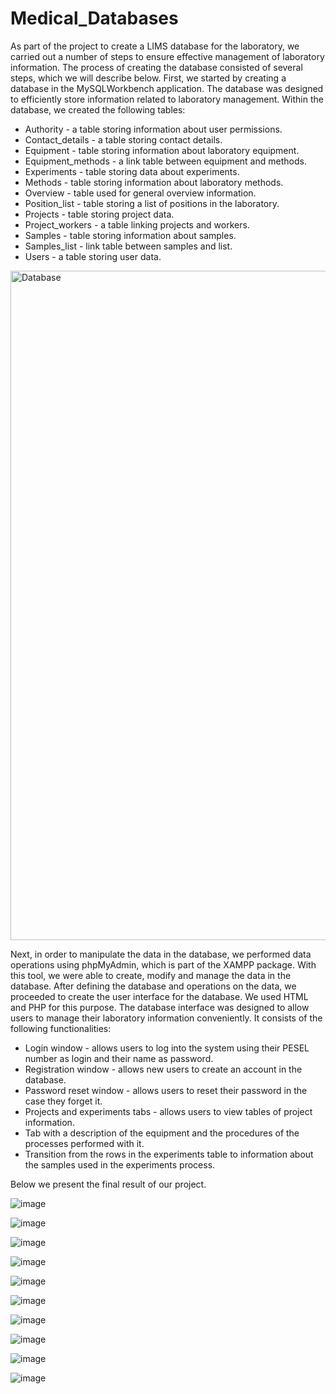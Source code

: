 # Medical_Databases

As part of the project to create a LIMS database for the laboratory, we carried out a number of steps to ensure effective management of laboratory information. The process of creating the database consisted of several steps, which we will describe below. First, we started by creating a database in the MySQLWorkbench application. The database was designed to efficiently store information related to laboratory management. Within the database, we created the following tables:
- Authority - a table storing information about user permissions.
- Contact_details - a table storing contact details.
- Equipment - table storing information about laboratory equipment.
- Equipment_methods - a link table between equipment and methods.
- Experiments - table storing data about experiments.
- Methods - table storing information about laboratory methods.
- Overview - table used for general overview information.
- Position_list - table storing a list of positions in the laboratory.
- Projects - table storing project data.
- Project_workers - a table linking projects and workers.
- Samples - table storing information about samples.
- Samples_list - link table between samples and list.
- Users - a table storing user data.

<img width="1071" alt="Database" src="https://github.com/OrangePomeranian/LIMS_database/assets/67764136/78bc8c30-2f84-452c-b3db-fd20cc4f336f">


Next, in order to manipulate the data in the database, we performed data operations using phpMyAdmin, which is part of the XAMPP package. With this tool, we were able to create, modify and manage the data in the database.
After defining the database and operations on the data, we proceeded to create the user interface for the database. We used HTML and PHP for this purpose. The database interface was designed to allow users to manage their laboratory information conveniently. It consists of the following functionalities:
- Login window - allows users to log into the system using their PESEL number as login and their name as password.
- Registration window - allows new users to create an account in the database.
- Password reset window - allows users to reset their password in the
case they forget it.
- Projects and experiments tabs - allows users to view tables of project information.
- Tab with a description of the equipment and the procedures of the processes performed with it.
- Transition from the rows in the experiments table to information about the samples used in the experiments process.

Below we present the final result of our project.

![image](https://github.com/OrangePomeranian/LIMS_database/assets/67764136/62838328-9c74-4500-a68c-c798d051faac)

![image](https://github.com/OrangePomeranian/LIMS_database/assets/67764136/eb4e082c-c316-45e4-8e1a-beb573c56bd8)

![image](https://github.com/OrangePomeranian/LIMS_database/assets/67764136/288cf3e1-eb6c-467b-8768-3d4ce61b8d2b)

![image](https://github.com/OrangePomeranian/LIMS_database/assets/67764136/e1e01bed-23ab-4e40-863f-6ffe2bdfdf3b)

![image](https://github.com/OrangePomeranian/LIMS_database/assets/67764136/229d6a63-ab5f-4bea-9857-39ac0fc1ce53)

![image](https://github.com/OrangePomeranian/LIMS_database/assets/67764136/5ead4b9c-e011-4a2c-82df-5ede4e941618)

![image](https://github.com/OrangePomeranian/LIMS_database/assets/67764136/13b11f05-35e6-463e-8468-f01c37c7ed26)

![image](https://github.com/OrangePomeranian/LIMS_database/assets/67764136/6ab0186b-317e-478a-966a-6b022b6549b8)

![image](https://github.com/OrangePomeranian/LIMS_database/assets/67764136/86046c2a-4b40-44a0-ad6f-136d8d372ca3)

![image](https://github.com/OrangePomeranian/LIMS_database/assets/67764136/621a1427-4493-4391-9d48-0255dae96dc0)






